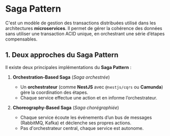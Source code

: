 # Saga Pattern

C'est un modèle de gestion des transactions distribuées utilisé dans les architectures **microservices**.
Il permet de gérer la cohérence des données sans utiliser une transaction ACID unique, en orchestrant une série d’étapes compensables.

## 1. Deux approches du Saga Pattern

Il existe deux principales implémentations du **Saga Pattern** :

1. **Orchestration-Based Saga** (*Saga orchestrée*)
    * Un **orchestrateur** (comme **NestJS** avec `@nestjs/cqrs` ou **Camunda**) gère la coordination des étapes.
    * Chaque service effectue une action et en informe l’orchestrateur.
    
2. **Choreography-Based Saga** (*Saga chorégraphiée*)
    * Chaque service écoute les événements d’un bus de messages (RabbitMQ, Kafka) et déclenche ses propres actions.
    * Pas d'orchestrateur central, chaque service est autonome. 
    


